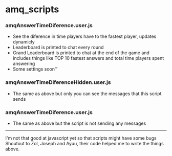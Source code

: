 # amq_scripts

### amqAnswerTimeDiference.user.js
- See the diference in time players have to the fastest player, updates dynamicly
- Leaderboard is printed to chat every round
- Grand Leaderboard is printed to chat at the end of the game and includes things like TOP 10 fastest answers and total time players spent answering
- Some settings soon™

### amqAnswerTimeDiferenceHidden.user.js
- The same as above but only you can see the messages that this script sends

### amqAnswerTimeDiference.user.js
- The same as above but the script is not sending any messages

---
I'm not that good at javascript yet so that scripts might have some bugs
Shoutout to Zol, Joseph and Ayuu, their code helped me to write the things above.
